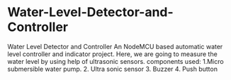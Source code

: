 # Water-Level-Detector-and-Controller
Water Level Detector and Controller 
An NodeMCU based automatic water level controller and indicator project. Here, we are going to measure the water level by using help of ultrasonic sensors.
components used:
 1.Micro submersible water pump.
 2. Ultra sonic sensor
 3. Buzzer 
 4. Push button
 
